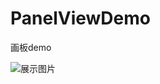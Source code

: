 # PanelViewDemo
画板demo

![展示图片](https://github.com/diankuanghuolong/PanelViewDemo/blob/master/PanelViewDemo/showimages/panelViewDemo.gif)
